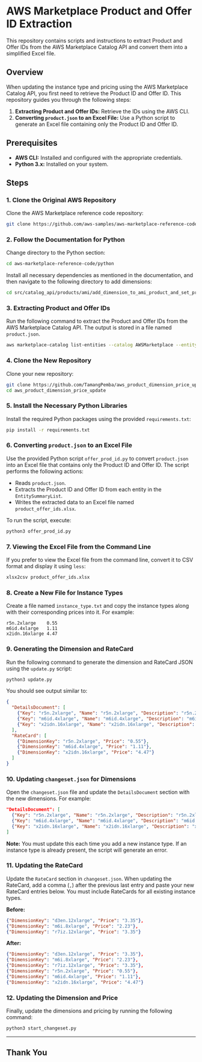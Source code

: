 # AWS Marketplace Product and Offer ID Extraction

This repository contains scripts and instructions to extract Product and Offer IDs from the AWS Marketplace Catalog API and convert them into a simplified Excel file.

## Overview

When updating the instance type and pricing using the AWS Marketplace Catalog API, you first need to retrieve the Product ID and Offer ID. This repository guides you through the following steps:

1. **Extracting Product and Offer IDs:** Retrieve the IDs using the AWS CLI.
2. **Converting `product.json` to an Excel File:** Use a Python script to generate an Excel file containing only the Product ID and Offer ID.

## Prerequisites

- **AWS CLI:** Installed and configured with the appropriate credentials.
- **Python 3.x:** Installed on your system.

## Steps

### 1. Clone the Original AWS Repository

Clone the AWS Marketplace reference code repository:

```bash
git clone https://github.com/aws-samples/aws-marketplace-reference-code.git
```

### 2. Follow the Documentation for Python

Change directory to the Python section:

```bash
cd aws-marketplace-reference-code/python
```

Install all necessary dependencies as mentioned in the documentation, and then navigate to the following directory to add dimensions:

```bash
cd src/catalog_api/products/ami/add_dimension_to_ami_product_and_set_price_in_public_offer
```

### 3. Extracting Product and Offer IDs

Run the following command to extract the Product and Offer IDs from the AWS Marketplace Catalog API. The output is stored in a file named `product.json`.

```bash
aws marketplace-catalog list-entities --catalog AWSMarketplace --entity-type Offer > product.json
```

### 4. Clone the New Repository

Clone your new repository:

```bash
git clone https://github.com/TamangPemba/aws_product_dimension_price_update.git
cd aws_product_dimension_price_update
```

### 5. Install the Necessary Python Libraries

Install the required Python packages using the provided `requirements.txt`:

```bash
pip install -r requirements.txt
```

### 6. Converting `product.json` to an Excel File

Use the provided Python script `offer_prod_id.py` to convert `product.json` into an Excel file that contains only the Product ID and Offer ID. The script performs the following actions:

- Reads `product.json`.
- Extracts the Product ID and Offer ID from each entity in the `EntitySummaryList`.
- Writes the extracted data to an Excel file named `product_offer_ids.xlsx`.

To run the script, execute:

```bash
python3 offer_prod_id.py
```

### 7. Viewing the Excel File from the Command Line

If you prefer to view the Excel file from the command line, convert it to CSV format and display it using `less`:

```bash
xlsx2csv product_offer_ids.xlsx
```

### 8. Create a New File for Instance Types

Create a file named `instance_type.txt` and copy the instance types along with their corresponding prices into it. For example:

```
r5n.2xlarge    0.55
m6id.4xlarge   1.11
x2idn.16xlarge 4.47
```

### 9. Generating the Dimension and RateCard

Run the following command to generate the dimension and RateCard JSON using the `update.py` script:

```bash
python3 update.py
```

You should see output similar to:

```json
{
  "DetailsDocument": [
    {"Key": "r5n.2xlarge", "Name": "r5n.2xlarge", "Description": "r5n.2xlarge", "Unit": "Hrs", "Types": ["Metered"]},
    {"Key": "m6id.4xlarge", "Name": "m6id.4xlarge", "Description": "m6id.4xlarge", "Unit": "Hrs", "Types": ["Metered"]},
    {"Key": "x2idn.16xlarge", "Name": "x2idn.16xlarge", "Description": "x2idn.16xlarge", "Unit": "Hrs", "Types": ["Metered"]}
  ],
  "RateCard": [
    {"DimensionKey": "r5n.2xlarge", "Price": "0.55"},
    {"DimensionKey": "m6id.4xlarge", "Price": "1.11"},
    {"DimensionKey": "x2idn.16xlarge", "Price": "4.47"}
  ]
}
```

### 10. Updating `changeset.json` for Dimensions

Open the `changeset.json` file and update the `DetailsDocument` section with the new dimensions. For example:

```json
"DetailsDocument": [
  {"Key": "r5n.2xlarge", "Name": "r5n.2xlarge", "Description": "r5n.2xlarge", "Unit": "Hrs", "Types": ["Metered"]},
  {"Key": "m6id.4xlarge", "Name": "m6id.4xlarge", "Description": "m6id.4xlarge", "Unit": "Hrs", "Types": ["Metered"]},
  {"Key": "x2idn.16xlarge", "Name": "x2idn.16xlarge", "Description": "x2idn.16xlarge", "Unit": "Hrs", "Types": ["Metered"]}
]
```

**Note:** You must update this each time you add a new instance type. If an instance type is already present, the script will generate an error.

### 11. Updating the RateCard

Update the `RateCard` section in `changeset.json`. When updating the RateCard, add a comma (`,`) after the previous last entry and paste your new RateCard entries below. You must include RateCards for all existing instance types.

**Before:**

```json
{"DimensionKey": "d3en.12xlarge", "Price": "3.35"},
{"DimensionKey": "m6i.8xlarge", "Price": "2.23"},
{"DimensionKey": "r7iz.12xlarge", "Price": "3.35"}
```

**After:**

```json
{"DimensionKey": "d3en.12xlarge", "Price": "3.35"},
{"DimensionKey": "m6i.8xlarge", "Price": "2.23"},
{"DimensionKey": "r7iz.12xlarge", "Price": "3.35"},
{"DimensionKey": "r5n.2xlarge", "Price": "0.55"},
{"DimensionKey": "m6id.4xlarge", "Price": "1.11"},
{"DimensionKey": "x2idn.16xlarge", "Price": "4.47"}
```

### 12. Updating the Dimension and Price

Finally, update the dimensions and pricing by running the following command:

```bash
python3 start_changeset.py
```

---
Thank You
---


